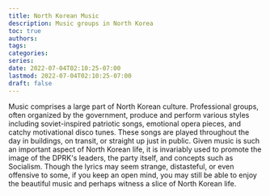 ```yaml
---
title: North Korean Music
description: Music groups in North Korea
toc: true
authors:
tags:
categories:
series:
date: 2022-07-04T02:10:25-07:00
lastmod: 2022-07-04T02:10:25-07:00
draft: false
---
```



Music comprises a large part of North Korean culture. Professional groups, often organized by the government, produce and perform various styles including soviet-inspired patriotic songs, emotional opera pieces, and catchy motivational disco tunes. These songs are played throughout the day in buildings, on transit, or straight up just in public. Given music is such an important aspect of North Korean life, it is invariably used to promote the image of the DPRK's leaders, the party itself, and concepts such as Socialism. Though the lyrics may seem strange, distasteful, or even offensive to some, if you keep an open mind, you may still be able to enjoy the beautiful music and perhaps witness a slice of North Korean life.